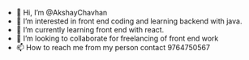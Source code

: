 - 👋 Hi, I’m @AkshayChavhan
- 👀 I’m interested in front end coding and learning backend with java.
- 🌱 I’m currently learning front end with react.
- 💞️ I’m looking to collaborate for freelancing of front end work
- 📫 How to reach me from my person contact 9764750567

<!---
AkshayChavhan/AkshayChavhan is a ✨ special ✨ repository because its `README.md` (this file) appears on your GitHub profile.
You can click the Preview link to take a look at your changes.
--->

